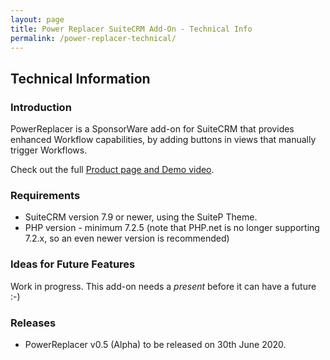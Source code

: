 ```yaml
---
layout: page
title: Power Replacer SuiteCRM Add-On - Technical Info
permalink: /power-replacer-technical/
---
```


## Technical Information

### Introduction

PowerReplacer is a SponsorWare add-on for SuiteCRM that provides enhanced Workflow capabilities, 
by adding buttons in views that manually trigger Workflows.

Check out the full [Product page and Demo video](/power-replacer).

### Requirements

* SuiteCRM version 7.9 or newer, using the SuiteP Theme.
* PHP version - minimum 7.2.5 (note that PHP.net is no longer supporting 7.2.x, so an even newer version is recommended)

### Ideas for Future Features

Work in progress. This add-on needs a _present_ before it can have a future :-)

### Releases

* PowerReplacer v0.5 (Alpha) to be released on 30th June 2020.


